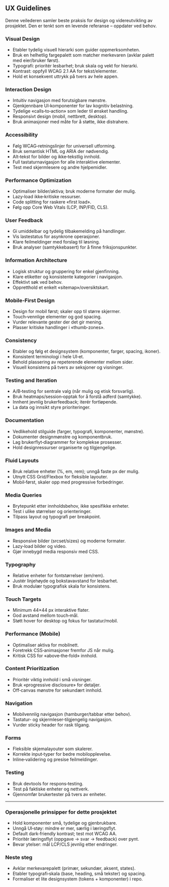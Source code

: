 ## UX Guidelines

Denne veilederen samler beste praksis for design og videreutvikling av prosjektet. Den er tenkt som en levende referanse – oppdater ved behov.

### Visual Design
- Etabler tydelig visuell hierarki som guider oppmerksomheten.
- Bruk en helhetlig fargepalett som matcher merkevaren (avklar palett med eier/bruker først).
- Typografi: prioritér lesbarhet; bruk skala og vekt for hierarki.
- Kontrast: oppfyll WCAG 2.1 AA for tekst/elementer.
- Hold et konsekvent uttrykk på tvers av hele appen.

### Interaction Design
- Intuitiv navigasjon med forutsigbare mønstre.
- Gjenkjennbare UI‑komponenter for lav kognitiv belastning.
- Tydelige «calls‑to‑action» som leder til ønsket handling.
- Responsivt design (mobil, nettbrett, desktop).
- Bruk animasjoner med måte for å støtte, ikke distrahere.

### Accessibility
- Følg WCAG‑retningslinjer for universell utforming.
- Bruk semantisk HTML og ARIA der nødvendig.
- Alt‑tekst for bilder og ikke‑tekstlig innhold.
- Full tastaturnavigasjon for alle interaktive elementer.
- Test med skjermlesere og andre hjelpemidler.

### Performance Optimization
- Optimaliser bilder/aktiva; bruk moderne formater der mulig.
- Lazy‑load ikke‑kritiske ressurser.
- Code splitting for raskere «first load».
- Følg opp Core Web Vitals (LCP, INP/FID, CLS).

### User Feedback
- Gi umiddelbar og tydelig tilbakemelding på handlinger.
- Vis lastestatus for asynkrone operasjoner.
- Klare feilmeldinger med forslag til løsning.
- Bruk analyser (samtykkebasert) for å finne friksjonspunkter.

### Information Architecture
- Logisk struktur og gruppering for enkel gjenfinning.
- Klare etiketter og konsistente kategorier i navigasjon.
- Effektivt søk ved behov.
- Oppretthold et enkelt «sitemap»/oversiktskart.

### Mobile‑First Design
- Design for mobil først; skaler opp til større skjermer.
- Touch‑vennlige elementer og god spacing.
- Vurder relevante gester der det gir mening.
- Plasser kritiske handlinger i «thumb‑zones».

### Consistency
- Etabler og følg et designsystem (komponenter, farger, spacing, ikoner).
- Konsistent terminologi i hele UI‑et.
- Behold plassering av repeterende elementer mellom sider.
- Visuell konsistens på tvers av seksjoner og visninger.

### Testing and Iteration
- A/B‑testing for sentrale valg (når mulig og etisk forsvarlig).
- Bruk heatmaps/session‑opptak for å forstå adferd (samtykke).
- Innhent jevnlig brukerfeedback; iterér fortløpende.
- La data og innsikt styre prioriteringer.

### Documentation
- Vedlikehold stilguide (farger, typografi, komponenter, mønstre).
- Dokumenter designmønstre og komponentbruk.
- Lag brukerflyt‑diagrammer for komplekse prosesser.
- Hold designressurser organiserte og tilgjengelige.

### Fluid Layouts
- Bruk relative enheter (%, em, rem); unngå faste px der mulig.
- Utnytt CSS Grid/Flexbox for fleksible layouter.
- Mobil‑først, skaler opp med progressive forbedringer.

### Media Queries
- Brytepunkt etter innholdsbehov, ikke spesifikke enheter.
- Test i ulike størrelser og orienteringer.
- Tilpass layout og typografi per breakpoint.

### Images and Media
- Responsive bilder (srcset/sizes) og moderne formater.
- Lazy‑load bilder og video.
- Gjør innebygd media responsiv med CSS.

### Typography
- Relative enheter for fontstørrelser (em/rem).
- Justér linjehøyde og bokstavavstand for lesbarhet.
- Bruk modulær typografisk skala for konsistens.

### Touch Targets
- Minimum 44×44 px interaktive flater.
- God avstand mellom touch‑mål.
- Støtt hover for desktop og fokus for tastatur/mobil.

### Performance (Mobile)
- Optimaliser aktiva for mobilnett.
- Foretrekk CSS‑animasjoner fremfor JS når mulig.
- Kritisk CSS for «above‑the‑fold» innhold.

### Content Prioritization
- Prioritér viktig innhold i små visninger.
- Bruk «progressive disclosure» for detaljer.
- Off‑canvas mønstre for sekundært innhold.

### Navigation
- Mobilvennlig navigasjon (hamburger/tabbar etter behov).
- Tastatur‑ og skjermleser‑tilgjengelig navigasjon.
- Vurder sticky header for rask tilgang.

### Forms
- Fleksible skjemalayouter som skalerer.
- Korrekte input‑typer for bedre mobilopplevelse.
- Inline‑validering og presise feilmeldinger.

### Testing
- Bruk devtools for respons‑testing.
- Test på faktiske enheter og nettverk.
- Gjennomfør brukertester på tvers av enheter.

---

### Operasjonelle prinsipper for dette prosjektet
- Hold komponenter små, tydelige og gjenbrukbare.
- Unngå UI‑støy: mindre er mer, særlig i læringsflyt.
- Default dark‑friendly kontrast; test mot WCAG AA.
- Prioritér læringsflyt (oppgave → svar → feedback) over pynt.
- Bevar ytelser: mål LCP/CLS jevnlig etter endringer.

### Neste steg
- Avklar merkevarepalett (primær, sekundær, aksent, states).
- Etabler typografi‑skala (base, heading, små tekster) og spacing.
- Formaliser et lite designsystem (tokens + komponenter) i repo.


